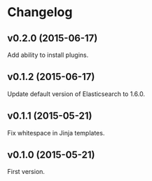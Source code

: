 # Changelog

## v0.2.0 (2015-06-17)

Add ability to install plugins.

## v0.1.2 (2015-06-17)

Update default version of Elasticsearch to 1.6.0.

## v0.1.1 (2015-05-21)

Fix whitespace in Jinja templates.

## v0.1.0 (2015-05-21)

First version.
